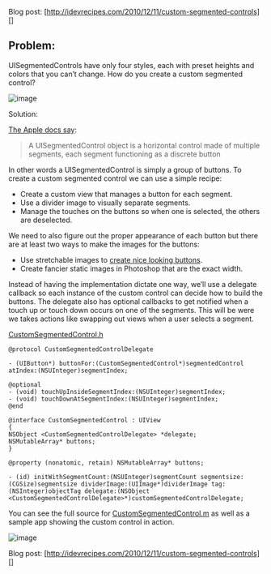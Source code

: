 Blog post: [http://idevrecipes.com/2010/12/11/custom-segmented-controls][]

## Problem:

UISegmentedControls have only four styles, each with preset heights and colors that you
can’t change. How do you create a custom segmented control?

![image][]

<span >Solution:</span>

[The Apple docs say][]:

> A UISegmentedControl object is a horizontal control made of
> multiple segments, each segment functioning as a discrete button

In other words a UISegmentedControl is simply a group of buttons.
To create a custom segmented control we can use a simple recipe:

-   Create a custom view that manages a button for each segment.
-   Use a divider image to visually separate segments.
-   Manage the touches on the buttons so when one is selected, the
    others are deselected.

We need to also figure out the proper appearance of each button but
there are at least two ways to make the images for the buttons:

-   Use stretchable images to [create nice looking buttons][].
-   Create fancier static images in Photoshop that are the exact
    width.

Instead of having the implementation dictate one way, we’ll use a
delegate callback so each instance of the custom control can decide
how to build the buttons. The delegate also has optional callbacks
to get notified when a touch up or touch down occurs on one of the
segments. This will be were we takes actions like swapping out
views when a user selects a segment.

[CustomSegmentedControl.h][]

    @protocol CustomSegmentedControlDelegate
    
    - (UIButton*) buttonFor:(CustomSegmentedControl*)segmentedControl atIndex:(NSUInteger)segmentIndex;
    
    @optional
    - (void) touchUpInsideSegmentIndex:(NSUInteger)segmentIndex;
    - (void) touchDownAtSegmentIndex:(NSUInteger)segmentIndex;
    @end
    
    @interface CustomSegmentedControl : UIView
    {
    NSObject <CustomSegmentedControlDelegate> *delegate;
    NSMutableArray* buttons;
    }
    
    @property (nonatomic, retain) NSMutableArray* buttons;
    
    - (id) initWithSegmentCount:(NSUInteger)segmentCount segmentsize:(CGSize)segmentsize dividerImage:(UIImage*)dividerImage tag:(NSInteger)objectTag delegate:(NSObject <CustomSegmentedControlDelegate>*)customSegmentedControlDelegate;

You can see the full source for [CustomSegmentedControl.m][] as
well as a sample app showing the custom control in action.

![image][1]

Blog post: [http://idevrecipes.com/2010/12/11/custom-segmented-controls][]

  [http://idevrecipes.com/2010/12/11/custom-segmented-controls]: http://idevrecipes.com/2010/12/11/custom-segmented-controls
  [image]: http://idevrecipes.files.wordpress.com/2010/12/uisegmentedcontrol.png?w=247&h=277 "UISegmentedControl styles"
  [The Apple docs say]: http://developer.apple.com/library/ios/documentation/uikit/reference/UISegmentedControl_Class/Reference/UISegmentedControl.html
  [create nice looking buttons]: http://idevrecipes.com/2010/12/08/stretchable-images-and-buttons/
  [CustomSegmentedControl.h]: https://github.com/boctor/idev-recipes/blob/master/CustomSegmentedControls/Classes/CustomSegmentedControl.h
  [CustomSegmentedControl.m]: https://github.com/boctor/idev-recipes/blob/master/CustomSegmentedControls/Classes/CustomSegmentedControl.m
  [1]: http://idevrecipes.files.wordpress.com/2010/12/customsegmentedcontrol.png?w=302&h=47 "CustomSegmentedControl"
